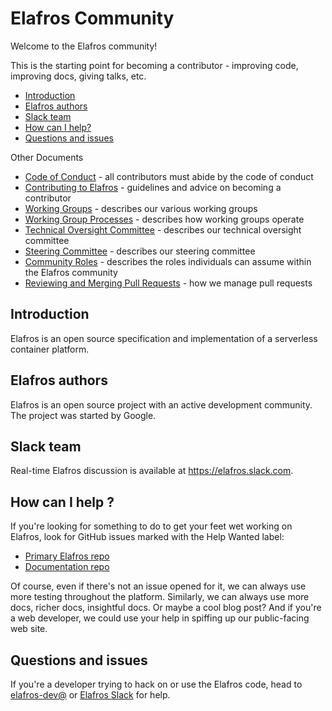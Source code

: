 # Elafros Community

Welcome to the Elafros community!

This is the starting point for becoming a contributor - improving code,
improving docs, giving talks, etc.

-   [Introduction](#introduction)
-   [Elafros authors](#elafros-authors)
-   [Slack team](#slack-team)
-   [How can I help?](#how-can-i-help-)
-   [Questions and issues](#questions-and-issues)

Other Documents

-   [Code of Conduct](CODE-OF-CONDUCT.md) - all contributors must abide by the
    code of conduct
-   [Contributing to Elafros](CONTRIBUTING.md) - guidelines and advice on
    becoming a contributor
-   [Working Groups](WORKING-GROUPS.md) - describes our various working groups
-   [Working Group Processes](WORKING-GROUP-PROCESSES.md) - describes how
    working groups operate
-   [Technical Oversight Committee](TECH-OVERSIGHT-COMMITTEE.md) - describes our
    technical oversight committee
-   [Steering Committee](STEERING-COMMITTEE.md) - describes our steering
    committee
-   [Community Roles](ROLES.md) - describes the roles individuals can assume
    within the Elafros community
-   [Reviewing and Merging Pull Requests](REVIEWING.md) - how we manage pull
    requests

## Introduction

Elafros is an open source specification and implementation of a serverless
container platform.

<!-- TODO Visit [elafros.dev](https://elafros.dev) for in-depth information about using
Elafros. -->

## Elafros authors

Elafros is an open source project with an active development community. The
project was started by Google.

## Slack team

Real-time Elafros discussion is available at https://elafros.slack.com.

<!-- TODO ## Community meeting

We have [PUBLIC](TODO) and [RECORDED](TODO) bi-weekly community meetings every
other TODO. Meeting agendas and notes can be accessed in the [working
doc](TODO).

Map that to your local time with this [timezone
table](https://www.google.com/search?q=TODO). -->

## How can I help ?

<!-- TODO See our [community page](https://elafros.dev/community) for ways to get involved
in our community. -->

<!-- TODO To dig deeper, check the
[architecture](https://elafros.dev/docs/concepts/what-is-elafros/overview.html#architecture)
and read some [design docs](./CONTRIBUTING.md#design-documents). -->

If you're looking for something to do to get your feet wet working on Elafros,
look for GitHub issues marked with the Help Wanted label:

-   [Primary Elafros
    repo](https://github.com/elafros/elafros/issues?q=is%3Aopen+is%3Aissue+label%3A%22community%2Fhelp+wanted%22)
-   [Documentation
    repo](https://github.com/elafros/elafros.dev/issues?q=is%3Aopen+is%3Aissue+label%3A%22help+wanted%22)

Of course, even if there's not an issue opened for it, we can always use more
testing throughout the platform. Similarly, we can always use more docs, richer
docs, insightful docs. Or maybe a cool blog post? And if you're a web developer,
we could use your help in spiffing up our public-facing web site.

## Questions and issues

<!-- TODO If you've got questions or issues with using Elafros, checkout our [help
page](https://elafros.dev/help). -->

If you're a developer trying to hack on or use the Elafros code, head to
[elafros-dev@](https://groups.google.com/forum/#!forum/elafros-dev) or
[Elafros Slack](https://elafros.slack.com) for help.
